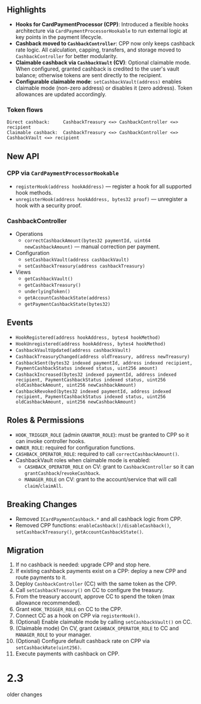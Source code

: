 ## Highlights

- **Hooks for CardPaymentProcessor (CPP)**: Introduced a flexible hooks architecture via `CardPaymentProcessorHookable` to run external logic at key points in the payment lifecycle.
- **Cashback moved to `CashbackController`**: CPP now only keeps cashback rate logic. All calculation, capping, transfers, and storage moved to `CashbackController` for better modularity.
- **Claimable cashback via `CashbackVault` (CV)**: Optional claimable mode. When configured, granted cashback is credited to the user's vault balance; otherwise tokens are sent directly to the recipient.
- **Configurable claimable mode**: `setCashbackVault(address)` enables claimable mode (non-zero address) or disables it (zero address). Token allowances are updated accordingly.

### Token flows
```
Direct cashback:     CashbackTreasury <=> CashbackController <=> recipient
Claimable cashback:  CashbackTreasury <=> CashbackController <=> CashbackVault <=> recipient
```

## New API

### CPP via `CardPaymentProcessorHookable`
- `registerHook(address hookAddress)` — register a hook for all supported hook methods.
- `unregisterHook(address hookAddress, bytes32 proof)` — unregister a hook with a security proof.

### CashbackController
- Operations
  - `correctCashbackAmount(bytes32 paymentId, uint64 newCashbackAmount)` — manual correction per payment.
- Configuration
  - `setCashbackVault(address cashbackVault)`
  - `setCashbackTreasury(address cashbackTreasury)`
- Views
  - `getCashbackVault()`
  - `getCashbackTreasury()`
  - `underlyingToken()`
  - `getAccountCashbackState(address)`
  - `getPaymentCashbackState(bytes32)`

## Events
- `HookRegistered(address hookAddress, bytes4 hookMethod)`
- `HookUnregistered(address hookAddress, bytes4 hookMethod)`
- `CashbackVaultUpdated(address cashbackVault)`
- `CashbackTreasuryChanged(address oldTreasury, address newTreasury)`
- `CashbackSent(bytes32 indexed paymentId, address indexed recipient, PaymentCashbackStatus indexed status, uint256 amount)`
- `CashbackIncreased(bytes32 indexed paymentId, address indexed recipient, PaymentCashbackStatus indexed status, uint256 oldCashbackAmount, uint256 newCashbackAmount)`
- `CashbackRevoked(bytes32 indexed paymentId, address indexed recipient, PaymentCashbackStatus indexed status, uint256 oldCashbackAmount, uint256 newCashbackAmount)`

## Roles & Permissions
- `HOOK_TRIGGER_ROLE` (admin `GRANTOR_ROLE`): must be granted to CPP so it can invoke controller hooks.
- `OWNER_ROLE`: required for configuration functions.
- `CASHBACK_OPERATOR_ROLE`: required to call `correctCashbackAmount()`.
 - CashbackVault roles when claimable mode is enabled:
   - `CASHBACK_OPERATOR_ROLE` on CV: grant to `CashbackController` so it can `grantCashback`/`revokeCashback`.
   - `MANAGER_ROLE` on CV: grant to the account/service that will call `claim`/`claimAll`.

## Breaking Changes
- Removed `ICardPaymentCashback.*` and all cashback logic from CPP.
- Removed CPP functions: `enableCashback()/disableCashback()`, `setCashbackTreasury()`, `getAccountCashbackState()`.

## Migration
1. If no cashback is needed: upgrade CPP and stop here.
2. If existing cashback payments exist on a CPP: deploy a new CPP and route payments to it.
3. Deploy `CashbackController` (CC) with the same token as the CPP.
4. Call `setCashbackTreasury()` on CC to configure the treasury.
5. From the treasury account, approve CC to spend the token (max allowance recommended).
6. Grant `HOOK_TRIGGER_ROLE` on CC to the CPP.
7. Connect CC as a hook on CPP via `registerHook()`.
8. (Optional) Enable claimable mode by calling `setCashbackVault()` on CC.
9. (Claimable mode) On CV, grant `CASHBACK_OPERATOR_ROLE` to CC and `MANAGER_ROLE` to your manager.
10. (Optional) Configure default cashback rate on CPP via `setCashbackRate(uint256)`.
11. Execute payments with cashback on CPP.

# 2.3
older changes